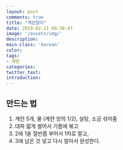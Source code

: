 ```yaml
---
layout: post
comments: true
title: "계란말이"
date: 2019-02-21 09:38:47
image: '/assets/img/'
description:
main-class: 'korean'
color:
tags:
- 계란
categories:
twitter_text:
introduction:
---
```


## 만드는 법

1. 계란 5개, 물 (계랸 양의 1/2), 설탕, 소금 섞어줌
2. 대파 얇게 썰어서 기름에 볶고
3. 2에 1을 절반쯤 부어서 1차로 말고,
4. 3에 남은 것 넣고 다시 말아서 완성한다.
